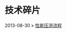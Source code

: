 技术碎片
=====
2013-08-30 &raquo; [性能压测流程](https://github.com/nod0620/blogs/blob/master/%E6%80%A7%E8%83%BD%E5%8E%8B%E6%B5%8B%E6%B5%81%E7%A8%8B.md)

